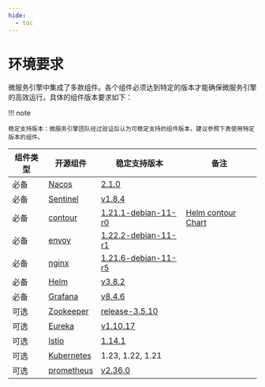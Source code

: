 ```yaml
---
hide:
  - toc
---
```


# 环境要求

微服务引擎中集成了多款组件。各个组件必须达到特定的版本才能确保微服务引擎的高效运行。具体的组件版本要求如下：

!!! note

    稳定支持版本：微服务引擎团队经过验证后认为可稳定支持的组件版本，建议参照下表使用特定版本的组件。

| 组件类型 | 开源组件                                                     | 稳定支持版本                                                 | 备注                                                         |
| -------- | ------------------------------------------------------------ | ------------------------------------------------------------ | ------------------------------------------------------------ |
| 必备     | [Nacos](https://github.com/alibaba/nacos)                    | [2.1.0](https://github.com/alibaba/nacos/releases/tag/2.1.0) |                                                              |
| 必备     | [Sentinel](https://github.com/alibaba/Sentinel)              | [v1.8.4](https://github.com/alibaba/Sentinel/releases/tag/1.8.4) |                                                              |
| 必备     | [contour](https://github.com/bitnami/bitnami-docker-contour) | [1.21.1-debian-11-r0](https://github.com/bitnami/bitnami-docker-contour/releases/tag/1.21.1-debian-11-r0) | [Helm contour Chart](https://artifacthub.io/packages/helm/bitnami/contour/8.0.1) |
| 必备     | [envoy](https://github.com/bitnami/bitnami-docker-envoy)     | [1.22.2-debian-11-r1](https://github.com/bitnami/bitnami-docker-envoy/releases/tag/1.22.2-debian-11-r1) |                                                              |
| 必备     | [nginx](https://github.com/bitnami/bitnami-docker-nginx)     | [1.21.6-debian-11-r5](https://github.com/bitnami/bitnami-docker-nginx/releases/tag/1.21.6-debian-11-r5) |                                                              |
| 必备     | [Helm](https://github.com/helm/helm)                         | [v3.8.2](https://github.com/helm/helm/releases/tag/v3.8.2)   |                                                              |
| 必备     | [Grafana](https://github.com/grafana/grafana)                | [v8.4.6](https://github.com/grafana/grafana/releases/tag/v8.4.6) |                                                              |
| 可选     | [Zookeeper](https://github.com/apache/zookeeper)             | [release-3.5.10](https://github.com/apache/zookeeper/releases/tag/release-3.5.10) |                                                              |
| 可选     | [Eureka](https://github.com/Netflix/eureka)                  | [v1.10.17](https://github.com/Netflix/eureka/releases/tag/v1.10.17) |                                                              |
| 可选     | [Istio](https://github.com/istio/istio)                      | [1.14.1](https://github.com/istio/istio/releases/tag/1.14.1) |                                                              |
| 可选     | [Kubernetes](https://github.com/kubernetes/kubernetes)       | 1.23, 1.22, 1.21                                             |                                                              |
| 可选     | [prometheus](https://github.com/prometheus/prometheus)       | [v2.36.0](https://github.com/prometheus/prometheus/releases/tag/v2.36.0) |                                                              |
